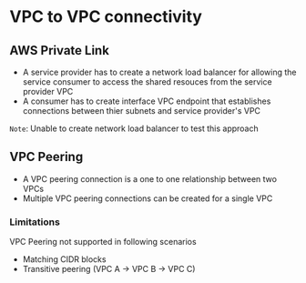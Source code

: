 # VPC to VPC connectivity

## AWS Private Link

- A service provider has to create a network load balancer for allowing the service consumer to access the shared resouces from the service provider VPC
- A consumer has to create interface VPC endpoint that establishes connections between thier subnets and service provider's VPC

`Note`: Unable to create network load balancer to test this approach

## VPC Peering

- A VPC peering connection is a one to one relationship between two VPCs
- Multiple VPC peering connections can be created for a single VPC


### Limitations

VPC Peering not supported in following scenarios

- Matching CIDR blocks
- Transitive peering (VPC A -> VPC B -> VPC C)
 
